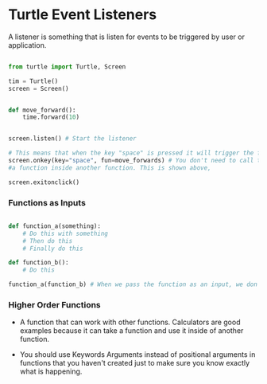 # Turtle Event Listeners

A listener is something that is listen for events to be triggered by user or
application.

```python

from turtle import Turtle, Screen

tim = Turtle()
screen = Screen()


def move_forward():
    time.forward(10)


screen.listen() # Start the listener

# This means that when the key "space" is pressed it will trigger the function move_forward.
screen.onkey(key="space", fun=move_forwards) # You don't need to call the () utilizing 
#a function inside another function. This is shown above,

screen.exitonclick()
```

### Functions as Inputs

```python

def function_a(something):
    # Do this with something
    # Then do this
    # Finally do this

def function_b():
    # Do this

function_a(function_b) # When we pass the function as an input, we don't need the ().

```

### Higher Order Functions

- A function that can work with other functions. Calculators are good examples because it
can take a function and use it inside of another function.

- You should use Keywords Arguments instead of positional arguments in functions that you
haven't created just to make sure you know exactly what is happening.